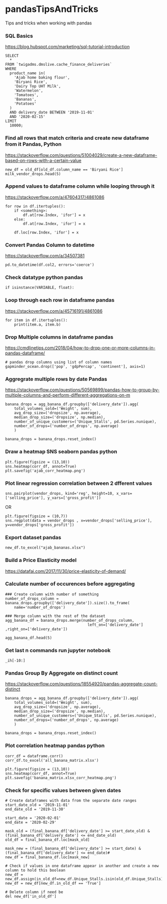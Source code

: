 # pandasTipsAndTricks
Tips and tricks when working with pandas

### SQL Basics
https://blog.hubspot.com/marketing/sql-tutorial-introduction

```
SELECT
  *
FROM `twigadms.dmslive.cache_finance_deliveries`
WHERE
  product_name in(
    'Ajab home baking flour',
    'Biryani Rice',
    'Dairy Top UHT Milk',
    'Watermelon',
    'Tomatoes',
    'Bananas',
    'Potatoes'
  )
  AND delivery_date BETWEEN '2019-11-01'
  AND '2020-02-15'
LIMIT
  10000;
```

### Find all rows that match criteria and create new dataframe from it Pandas, Python
https://stackoverflow.com/questions/51004029/create-a-new-dataframe-based-on-rows-with-a-certain-value
```
new_df = old_df[old_df.column_name == 'Biryani Rice']
milk_vendor_drops.head(5)
```

### Append values to dataframe column while looping through it
https://stackoverflow.com/a/47604317/4861086

```
for row in df.itertuples():
    if <something>:
        df.at[row.Index, 'ifor'] = x
    else:
        df.at[row.Index, 'ifor'] = x

    df.loc[row.Index, 'ifor'] = x
```

### Convert Pandas Column to datetime
https://stackoverflow.com/a/34507381
```
pd.to_datetime(df.col2, errors='coerce')
```

### Check datatype python pandas

```
if isinstance(VARIABLE, float):
```

### Loop through each row in dataframe pandas
https://stackoverflow.com/a/45716191/4861086
```
for item in df.itertuples():
    print(item.a, item.b)

```

### Drop Multiple columns in dataframe pandas
https://cmdlinetips.com/2018/04/how-to-drop-one-or-more-columns-in-pandas-dataframe/
```
# pandas drop columns using list of column names
gapminder_ocean.drop(['pop', 'gdpPercap', 'continent'], axis=1)
```

### Aggregrate multiple rows by date Pandas
https://stackoverflow.com/questions/50569899/pandas-how-to-group-by-multiple-columns-and-perform-different-aggregations-on-m
```
banana_drops = agg_banana_df.groupby(['delivery_date']).agg(
    total_volumes_sold=('Weight', sum),
    avg_drop_size=('dropsize', np.average),
    median_drop_size=('dropsize', np.median),
    number_of_unique_customers=('Unique_Stalls', pd.Series.nunique),
    number_of_drops=('number_of_drops', np.average)
    )
    
banana_drops = banana_drops.reset_index()
```
### Draw a heatmap SNS seaborn pandas python
```
plt.figure(figsize = (13,10))
sns.heatmap(corr_df, annot=True)
plt.savefig('ajab_corr_heatmap.png')
```

### Plot linear regression correlation between 2 dfferent values
```
sns.pairplot(vendor_drops, kind='reg', height=10, x_vars=['selling_price'], y_vars=['gross_profit'])
```
OR
```
plt.figure(figsize = (10,7))
sns.regplot(data = vendor_drops , x=vendor_drops['selling_price'], y=vendor_drops['gross_profit'])
```

### Export dataset pandas
```
new_df.to_excel("ajab_bananas.xlsx")  
```

### Build a Price Elasticity model

https://datafai.com/2017/11/30/price-elasticity-of-demand/

### Calculate number of occurences before aggregating

```
### Create column with number of something
number_of_drops_column = banana_drops.groupby(['delivery_date']).size().to_frame(
    name='number_of_drops')
 
### Merge column with the rest of the dataset
agg_banana_df = banana_drops.merge(number_of_drops_column,   
                                     left_on=['delivery_date'] ,right_on=['delivery_date'])

agg_banana_df.head(5)
```

### Get last n commands run jupyter notebook
```
_ih[-10:]
```

### Pandas Group By Aggregate on distinct count

https://stackoverflow.com/questions/18554920/pandas-aggregate-count-distinct
```
banana_drops = agg_banana_df.groupby(['delivery_date']).agg(
    total_volumes_sold=('Weight', sum),
    avg_drop_size=('dropsize', np.average),
    median_drop_size=('dropsize', np.median),
    number_of_unique_customers=('Unique_Stalls', pd.Series.nunique),
    number_of_drops=('number_of_drops', np.average)
    )
    
banana_drops = banana_drops.reset_index()
```

### Plot correlation heatmap pandas python 

```
corr_df = dataframe.corr()
corr_df.to_excel('all_banana_matrix.xlsx')

plt.figure(figsize = (13,10))
sns.heatmap(corr_df, annot=True)
plt.savefig('banana_matrix.xlsx_corr_heatmap.png')
```

### Check for specific values between given dates
```
# Create dataframes with data from the separate date ranges
start_date_old = '2019-11-01'
end_date_old = '2019-11-30'

start_date = '2020-02-01'
end_date = '2020-02-29'

mask_old = (final_banana_df['delivery_date'] >= start_date_old) & (final_banana_df['delivery_date'] <= end_date_old)
old_df = final_banana_df.loc[mask_old]

mask_new = (final_banana_df['delivery_date'] >= start_date) & (final_banana_df['delivery_date'] <= end_date)#
new_df = final_banana_df.loc[mask_new]

# Check if values in one dataframe appear in another and create a new column to hold this boolean
new_df = new_df.assign(in_old_df=new_df.Unique_Stalls.isin(old_df.Unique_Stalls).astype(str))  
new_df = new_df[new_df.in_old_df == 'True']

# Delete column if need be
del new_df['in_old_df']

```


